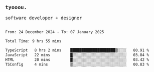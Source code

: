 <samp>
   <h3>tyooou.</h3>
   software developer + designer
   <br/><br/>
  <!--START_SECTION:waka-->

```txt
From: 24 December 2024 - To: 07 January 2025

Total Time: 9 hrs 55 mins

TypeScript   8 hrs 2 mins    ████████████████████▒░░░░   80.91 %
JavaScript   22 mins         █░░░░░░░░░░░░░░░░░░░░░░░░   03.84 %
HTML         20 mins         █░░░░░░░░░░░░░░░░░░░░░░░░   03.42 %
TSConfig     4 mins          ▒░░░░░░░░░░░░░░░░░░░░░░░░   00.83 %
```

<!--END_SECTION:waka-->
</samp>
